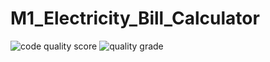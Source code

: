 # M1_Electricity_Bill_Calculator

![code quality score](https://api.codiga.io/project/32499/score/svg)
![quality grade](https://api.codiga.io/project/32499/status/svg)
